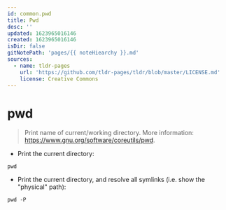```yaml
---
id: common.pwd
title: Pwd
desc: ''
updated: 1623965016146
created: 1623965016146
isDir: false
gitNotePath: 'pages/{{ noteHiearchy }}.md'
sources:
  - name: tldr-pages
    url: 'https://github.com/tldr-pages/tldr/blob/master/LICENSE.md'
    license: Creative Commons
---
```

# pwd

> Print name of current/working directory.
> More information: <https://www.gnu.org/software/coreutils/pwd>.

- Print the current directory:

`pwd`

- Print the current directory, and resolve all symlinks (i.e. show the "physical" path):

`pwd -P`

